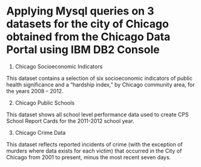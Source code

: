 #  Applying Mysql queries on 3 datasets for the city of Chicago obtained from the Chicago Data Portal using IBM DB2 Console

1. Chicago Socioeconomic Indicators

This dataset contains a selection of six socioeconomic indicators of public health significance and a “hardship index,” by Chicago community area, for the years 2008 – 2012.

2. Chicago Public Schools

This dataset shows all school level performance data used to create CPS School Report Cards for the 2011-2012 school year.

3. Chicago Crime Data

This dataset reflects reported incidents of crime (with the exception of murders where data exists for each victim) that occurred in the City of Chicago from 2001 to present, minus the most recent seven days.

